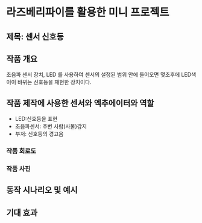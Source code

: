 # 라즈베리파이를 활용한 미니 프로젝트

## 제목: 센서 신호등

## 작품 개요
초음파 센서 장치, LED 를 사용하여
센서의 설정된 범위 안에 들어오면
몇초후에 LED색이이 바뀌는 신호등을 재현한 장치이다.

## 작품 제작에 사용한 센서와 엑추에이터와 역할
- LED:신호등을 표현
- 초음파센서: 주변 사람(사물)감지
- 부저: 신호등의 경고음

### 작품 회로도

### 작품 사진

## 동작 시나리오 및 예시

## 기대 효과
